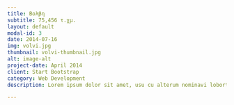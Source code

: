 ```yaml
---
title: Βολβη
subtitle: 75,456 τ.χμ.
layout: default
modal-id: 3
date: 2014-07-16
img: volvi.jpg
thumbnail: volvi-thumbnail.jpg
alt: image-alt
project-date: April 2014
client: Start Bootstrap
category: Web Development
description: Lorem ipsum dolor sit amet, usu cu alterum nominavi lobortis. At duo novum diceret. Tantas apeirian vix et, usu sanctus postulant inciderint ut, populo diceret necessitatibus in vim. Cu eum dicam feugiat noluisse.

---
```

